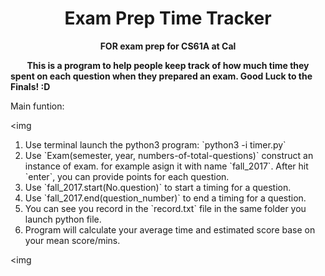 # <h1 align="center">Exam Prep Time Tracker</h1>
<b><p align="center"> FOR exam prep for CS61A at Cal </p></b>
<b>&nbsp;  &nbsp;  &nbsp;  &nbsp;  This is a program to help people keep track of how much time they spent on each question when they prepared an exam. Good Luck to the Finals! :D </b></br>

<p> Main funtion:</p> 

<img

<ol>
  <li>Use terminal launch the python3 program: `python3 -i timer.py`</li>
  <li>Use `Exam(semester, year, numbers-of-total-questions)` construct an instance of exam. for example asign it with name `fall_2017`. After hit `enter`, you can provide points for each question. </li>
  <li>Use `fall_2017.start(No.question)` to start a timing for a question.</li>
  <li>Use `fall_2017.end(question_number)` to end a timing for a question.</li>
  <li>You can see you record in the `record.txt` file in the same folder you launch python file.</li>
  <li>Program will calculate your average time and estimated score base on your mean score/mins. </li>
</ol>

<img 

